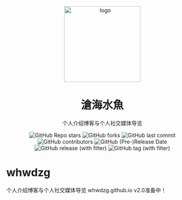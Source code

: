 <div style="text-align:center">
    <img style="text-align:center" src="https://avatars.githubusercontent.com/u/91038761?v=4" alt="logo" width="200">
    <h1 style="text-align:center">滄海水魚</h1>
    <p style="text-align:center">个人介绍博客与个人社交媒体导览</p>
    <img alt="GitHub Repo stars" src="https://img.shields.io/github/stars/whwdzg/whwdzg.github.io">
    <img alt="GitHub forks" src="https://img.shields.io/github/forks/whwdzg/whwdzg.github.io">
    <img alt="GitHub last commit" src="https://img.shields.io/github/last-commit/whwdzg/whwdzg.github.io">
    <img alt="GitHub contributors" src="https://img.shields.io/github/contributors/whwdzg/whwdzg.github.io">
    <img alt="GitHub (Pre-)Release Date" src="https://img.shields.io/github/release-date-pre/whwdzg/whwdzg.github.io"> 
     <img alt="GitHub release (with filter)" src="https://img.shields.io/github/v/release/whwdzg/whwdzg.github.io"> 
     <img alt="GitHub tag (with filter)" src="https://img.shields.io/github/v/tag/whwdzg/whwdzg.github.io">
    </br>
</div>

# whwdzg
个人介绍博客与个人社交媒体导览
whwdzg.github.io
v2.0准备中！
